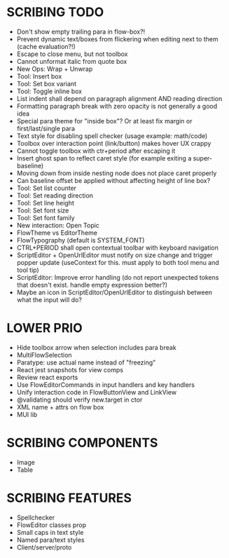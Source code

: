 SCRIBING TODO
=============
- Don't show empty trailing para in flow-box?!
- Prevent dynamic text/boxes from flickering when editing next to them (cache evaluation?!)
- Escape to close menu, but not toolbox
- Cannot unformat italic from quote box
- New Ops: Wrap + Unwrap
- Tool: Insert box
- Tool: Set box variant
- Tool: Toggle inline box
- List indent shall depend on paragraph alignment AND reading direction
- Formatting paragraph break with zero opacity is not generally a good idea
- Special para theme for "inside box"? Or at least fix margin or first/last/single para
- Text style for disabling spell checker (usage example: math/code)
- Toolbox over interaction point (link/button) makes hover UX crappy
- Cannot toggle toolbox with ctr+period after escaping it
- Insert ghost span to reflect caret style (for example exiting a super-baseline)
- Moving down from inside nesting node does not place caret properly
- Can baseline offset be applied without affecting height of line box?
- Tool: Set list counter
- Tool: Set reading direction
- Tool: Set line height
- Tool: Set font size
- Tool: Set font family
- New interaction: Open Topic
- FlowTheme vs EditorTheme
- FlowTypography (default is SYSTEM_FONT)
- CTRL+PERIOD shall open contextual toolbar with keyboard navigation
- ScriptEditor + OpenUrlEditor must notify on size change and trigger popper update (useContext for this. must apply to both tool menu and tool tip)
- ScriptEditor: Improve error handling (do not report unexpected tokens that doesn't exist. handle empty expression better?)
- Maybe an icon in ScriptEditor/OpenUrlEditor to distinguish between what the input will do?

LOWER PRIO
==========
- Hide toolbox arrow when selection includes para break
- MultiFlowSelection
- Paratype: use actual name instead of "freezing"
- React jest snapshots for view comps
- Review react exports
- Use FlowEditorCommands in input handlers and key handlers
- Unify interaction code in FlowButtonView and LinkView
- @validating should verify new.target in ctor
- XML name + attrs on flow box
- MUI lib

SCRIBING COMPONENTS
===================
- Image
- Table


SCRIBING FEATURES
=================
- Spellchecker
- FlowEditor classes prop
- Small caps in text style
- Named para/text styles
- Client/server/proto

